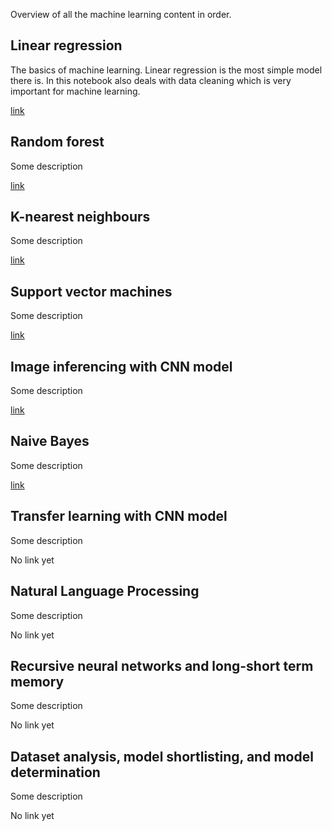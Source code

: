 Overview of all the machine learning content in order.

## Linear regression
The basics of machine learning. Linear regression is the most simple model there is. In this notebook also deals with data cleaning which is very important for machine learning.

[link](https://github.com/uOttawa-IT-Research-teaching/ML_cleaning_and_regression)

## Random forest
Some description

[link](https://github.com/uOttawa-IT-Research-teaching/DecisionTrees)

## K-nearest neighbours
Some description

[link](https://github.com/uOttawa-IT-Research-teaching/k-nearest-neightbours)

## Support vector machines
Some description

[link](https://github.com/uOttawa-IT-Research-teaching/SVM)

## Image inferencing with CNN model
Some description

[link](https://github.com/uOttawa-IT-Research-teaching/CNN-ImageInferencing)

## Naive Bayes
Some description

[link](https://github.com/uOttawa-IT-Research-teaching/ML_naive_bayes)

## Transfer learning with CNN model
Some description

No link yet

## Natural Language Processing
Some description

No link yet

## Recursive neural networks and long-short term memory
Some description

No link yet

## Dataset analysis, model shortlisting, and model determination
Some description

No link yet
